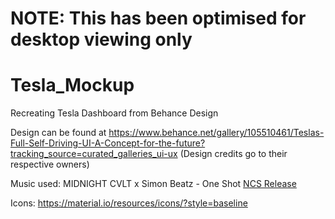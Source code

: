 # NOTE: This has been optimised for desktop viewing only
# Tesla_Mockup
Recreating Tesla Dashboard from Behance Design

Design can be found at https://www.behance.net/gallery/105510461/Teslas-Full-Self-Driving-UI-A-Concept-for-the-future?tracking_source=curated_galleries_ui-ux (Design credits go to their respective owners)

Music used: MIDNIGHT CVLT x Simon Beatz - One Shot [NCS Release](https://www.youtube.com/watch?v=gwjcaaK5W8A)

Icons: https://material.io/resources/icons/?style=baseline
